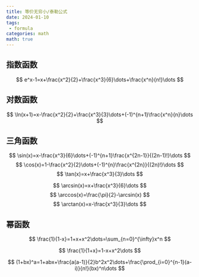 ```yaml
---
title: 等价无穷小/泰勒公式
date: 2024-01-10
tags:
 - formula
categories: math
math: true
---
```


## 指数函数

$$
e^x-1=x+\frac{x^2}{2}+\frac{x^3}{6}\dots+\frac{x^n}{n!}\dots
$$

## 对数函数

$$
\ln(x+1)=x-\frac{x^2}{2}+\frac{x^3}{3}\dots+(-1)^{n+1}\frac{x^n}{n}\dots
$$

## 三角函数

$$
\sin(x)=x-\frac{x^3}{6}\dots+(-1)^{n+1}\frac{x^{2n-1}}{(2n-1)!}\dots
$$
$$
\cos(x)=1-\frac{x^2}{2}\dots+(-1)^{n}\frac{x^{2n}}{(2n)!}\dots
$$
$$
\tan(x)=x+\frac{x^3}{3}\dots
$$

$$
\arcsin(x)=x+\frac{x^3}{6}\dots
$$
$$
\arccos(x)=\frac{\pi}{2}-\arcsin(x)
$$
$$
\arctan(x)=x-\frac{x^3}{3}\dots
$$

## 幂函数

$$
\frac{1}{1-x}=1+x+x^2\dots=\sum_{n=0}^{\infty}x^n
$$

$$
\frac{1}{1+x}=1-x+x^2\dots
$$

$$
(1+bx)^a=1+abx+\frac{a(a-1)}{2}b^2x^2\dots+\frac{\prod_{i=0}^{n-1}(a-i)}{n!}(bx)^n\dots
$$
